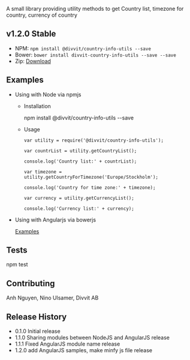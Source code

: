 A small library providing utility methods to get Country list, timezone for country, currency of country

## v1.2.0 Stable

- NPM: `npm install @divvit/country-info-utils --save`
- Bower: `bower install divvit-country-info-utils --save --save`
- Zip: [Download](https://github.com/divvit/country-info-utils/archive/master.zip)

## Examples
   - Using with Node via npmjs
      - Installation

        npm install @divvit/country-info-utils --save

      - Usage

        	var utility = require('@divvit/country-info-utils');

        	var countrList = utility.getCountryList();

        	console.log('Country list:' + countrList);

        	var timezone = utility.getCountryForTimezone('Europe/Stockholm');

        	console.log('Country for time zone:' + timezone);

        	var currency = utility.getCurrencyList();

        	console.log('Currency list:' + currency);

   - Using with Angularjs via bowerjs

      [Examples](https://github.com/divvit/country-info-utils/tree/master/samples)


## Tests

  npm test

## Contributing

Anh Nguyen, Nino Ulsamer, Divvit AB

## Release History

* 0.1.0 Initial release
* 1.1.0 Sharing modules between NodeJS and AngularJS release
* 1.1.1 Fixed AngularJS module name release
* 1.2.0 add AngularJS samples, make minfy js file release
